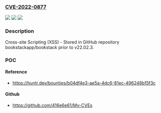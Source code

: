 ### [CVE-2022-0877](https://cve.mitre.org/cgi-bin/cvename.cgi?name=CVE-2022-0877)
![](https://img.shields.io/static/v1?label=Product&message=bookstackapp%2Fbookstack&color=blue)
![](https://img.shields.io/static/v1?label=Version&message=%3C%20v22.02.3%20&color=brighgreen)
![](https://img.shields.io/static/v1?label=Vulnerability&message=CWE-79%20Improper%20Neutralization%20of%20Input%20During%20Web%20Page%20Generation%20('Cross-site%20Scripting')&color=brighgreen)

### Description

Cross-site Scripting (XSS) - Stored in GitHub repository bookstackapp/bookstack prior to v22.02.3.

### POC

#### Reference
- https://huntr.dev/bounties/b04df4e3-ae5a-4dc6-81ec-496248b15f3c

#### Github
- https://github.com/416e6e61/My-CVEs

